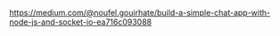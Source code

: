 https://medium.com/@noufel.gouirhate/build-a-simple-chat-app-with-node-js-and-socket-io-ea716c093088